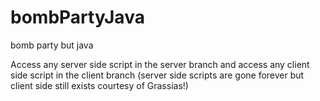 # bombPartyJava
bomb party but java

Access any server side script in the server branch and access any client side script in the client branch
(server side scripts are gone forever but client side still exists courtesy of Grassias!)
